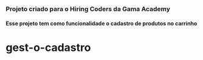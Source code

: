 ### Projeto criado para o Hiring Coders da Gama Academy

#### Esse projeto tem como funcionalidade o cadastro de produtos no carrinho

# gest-o-cadastro
